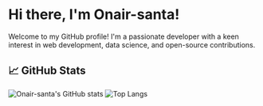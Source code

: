 # Hi there, I'm Onair-santa!

Welcome to my GitHub profile! I'm a passionate developer with a keen interest in web development, data science, and open-source contributions.
## 📈 GitHub Stats
![Onair-santa's GitHub stats](https://github-readme-stats.vercel.app/api?username=Onair-santa&show_icons=true&theme=radical)
![Top Langs](https://github-readme-stats.vercel.app/api/top-langs/?username=Onair-santa&layout=compact&theme=radical)


